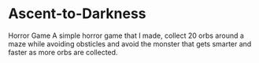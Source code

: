 # Ascent-to-Darkness
Horror Game
A simple horror game that I made, collect 20 orbs around a maze while avoiding obsticles and avoid the monster that gets smarter and faster as more orbs are collected.
